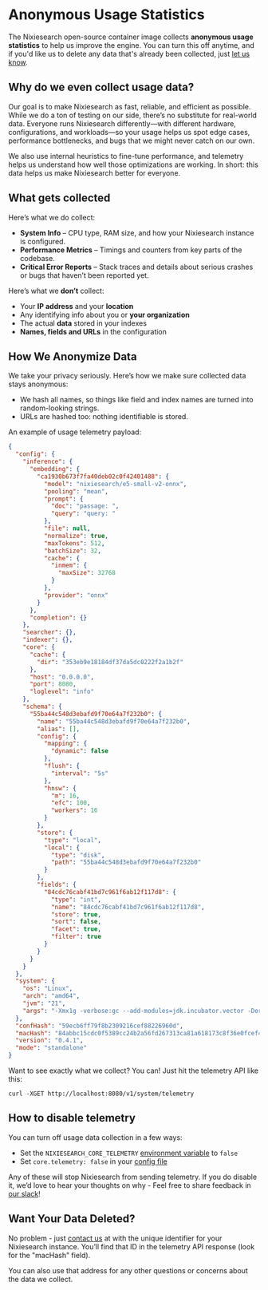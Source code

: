 # Anonymous Usage Statistics

The Nixiesearch open-source container image collects **anonymous usage statistics** to help us improve the engine. You can turn this off anytime, and if you'd like us to delete any data that's already been collected, just [let us know](contact.md).

## Why do we even collect usage data?

Our goal is to make Nixiesearch as fast, reliable, and efficient as possible. While we do a ton of testing on our side, there’s no substitute for real-world data. Everyone runs Nixiesearch differently—with different hardware, configurations, and workloads—so your usage helps us spot edge cases, performance bottlenecks, and bugs that we might never catch on our own.

We also use internal heuristics to fine-tune performance, and telemetry helps us understand how well those optimizations are working. In short: this data helps us make Nixiesearch better for everyone.

## What gets collected

Here’s what we do collect:

* **System Info** – CPU type, RAM size, and how your Nixiesearch instance is configured.
* **Performance Metrics** – Timings and counters from key parts of the codebase.
* **Critical Error Reports** – Stack traces and details about serious crashes or bugs that haven’t been reported yet.

Here’s what we **don’t** collect:

* Your **IP address** and your **location**
* Any identifying info about you or **your organization**
* The actual **data** stored in your indexes
* **Names, fields and URLs** in the configuration

## How We Anonymize Data

We take your privacy seriously. Here’s how we make sure collected data stays anonymous:

* We hash all names, so things like field and index names are turned into random-looking strings.
* URLs are hashed too: nothing identifiable is stored.

An example of usage telemetry payload:

```json
{
  "config": {
    "inference": {
      "embedding": {
        "ca1930b673f7fa40deb02c0f42401488": {
          "model": "nixiesearch/e5-small-v2-onnx",
          "pooling": "mean",
          "prompt": {
            "doc": "passage: ",
            "query": "query: "
          },
          "file": null,
          "normalize": true,
          "maxTokens": 512,
          "batchSize": 32,
          "cache": {
            "inmem": {
              "maxSize": 32768
            }
          },
          "provider": "onnx"
        }
      },
      "completion": {}
    },
    "searcher": {},
    "indexer": {},
    "core": {
      "cache": {
        "dir": "353eb9e18184df37da5dc0222f2a1b2f"
      },
      "host": "0.0.0.0",
      "port": 8080,
      "loglevel": "info"
    },
    "schema": {
      "55ba44c548d3ebafd9f70e64a7f232b0": {
        "name": "55ba44c548d3ebafd9f70e64a7f232b0",
        "alias": [],
        "config": {
          "mapping": {
            "dynamic": false
          },
          "flush": {
            "interval": "5s"
          },
          "hnsw": {
            "m": 16,
            "efc": 100,
            "workers": 16
          }
        },
        "store": {
          "type": "local",
          "local": {
            "type": "disk",
            "path": "55ba44c548d3ebafd9f70e64a7f232b0"
          }
        },
        "fields": {
          "84cdc76cabf41bd7c961f6ab12f117d8": {
            "type": "int",
            "name": "84cdc76cabf41bd7c961f6ab12f117d8",
            "store": true,
            "sort": false,
            "facet": true,
            "filter": true
          }
        }
      }
    }
  },
  "system": {
    "os": "Linux",
    "arch": "amd64",
    "jvm": "21",
    "args": "-Xmx1g -verbose:gc --add-modules=jdk.incubator.vector -Dorg.apache.lucene.store.MMapDirectory.enableMemorySegments=false -XX:-OmitStackTraceInFastThrow -Dfile.encoding=UTF-8 -Dsun.stdout.encoding=UTF-8 -Dsun.stderr.encoding=UTF-8"
  },
  "confHash": "59ecb6ff79f8b2309216cef88226960d",
  "macHash": "84abbc15cdc0f5389cc24b2a56fd267313ca81a618173c8f36e0fcef4c9b68a2",
  "version": "0.4.1",
  "mode": "standalone"
}
```

Want to see exactly what we collect? You can! Just hit the telemetry API like this:

```shell
curl -XGET http://localhost:8080/v1/system/telemetry
```

## How to disable telemetry

You can turn off usage data collection in a few ways:

* Set the `NIXIESEARCH_CORE_TELEMETRY` [environment variable](../reference/config.md#environment-variables-overrides) to `false`
* Set `core.telemetry: false` in your [config file](../reference/config.md)

Any of these will stop Nixiesearch from sending telemetry. If you do disable it, we’d love to hear your thoughts on why - Feel free to share feedback in [our slack](../help/contact.md)!

## Want Your Data Deleted?

No problem - just [contact us](contact.md) at with the unique identifier for your Nixiesearch instance. You’ll find that ID in the telemetry API response (look for the "macHash" field).

You can also use that address for any other questions or concerns about the data we collect.